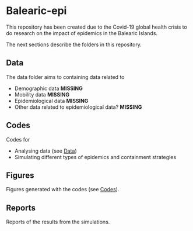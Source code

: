 # Balearic-epi

This repository has been created due to the Covid-19 global health crisis to do research on the impact of epidemics in the Balearic Islands.

The next sections describe the folders in this repository.

## Data

The data folder aims to containing data related to

 - Demographic data **MISSING**
 - Mobility data **MISSING**
 - Epidemiological data **MISSING**
 - Other data related to epidemiological data? **MISSING** 

## Codes

Codes for 

 - Analysing data (see [Data](#Data))
 - Simulating different types of epidemics and containment strategies

## Figures

Figures generated with the codes (see [Codes](#Codes)).

## Reports

Reports of the results from the simulations.